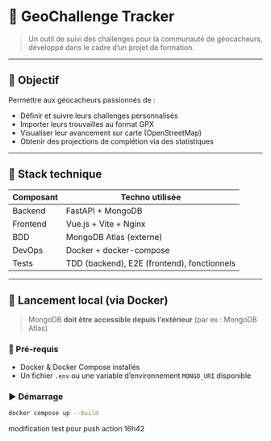 # 🧭 GeoChallenge Tracker

> Un outil de suivi des challenges pour la communauté de géocacheurs, développé dans le cadre d’un projet de formation.

---

## 🚀 Objectif

Permettre aux géocacheurs passionnés de :
- Définir et suivre leurs challenges personnalisés
- Importer leurs trouvailles au format GPX
- Visualiser leur avancement sur carte (OpenStreetMap)
- Obtenir des projections de complétion via des statistiques

---

## 🧱 Stack technique

| Composant  | Techno utilisée         |
|------------|-------------------------|
| Backend    | FastAPI + MongoDB       |
| Frontend   | Vue.js + Vite + Nginx   |
| BDD        | MongoDB Atlas (externe) |
| DevOps     | Docker + docker-compose |
| Tests      | TDD (backend), E2E (frontend), fonctionnels |

---

## 🐳 Lancement local (via Docker)

> MongoDB **doit être accessible depuis l’extérieur** (par ex : MongoDB Atlas)

### 📁 Pré-requis
- Docker & Docker Compose installés
- Un fichier `.env` ou une variable d’environnement `MONGO_URI` disponible

### ▶️ Démarrage

```bash
docker compose up --build
```

modification test pour push action 16h42